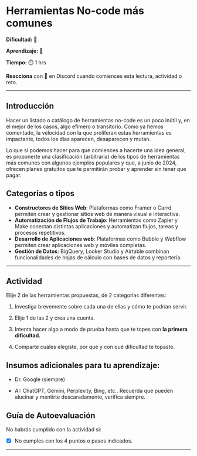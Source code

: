 # Herramientas No-code más comunes

**Dificultad:** 🌻 

**Aprendizaje:** 🍯 

**Tiempo:** ⏱️ 1 hrs

**Reacciona** con 👀 en Discord cuando comiences esta lectura, actividad o reto.

---

## Introducción

Hacer un listado o catálogo de herramientas no-code es un poco inútil y, en el mejor de los casos, algo efímero o transitorio. Como ya hemos comentado, la velocidad con la que proliferan estas herramientas es impactante, todos los días aparecen, desaparecen y mutan.

Lo que sí podemos hacer para que comiences a hacerte una idea general, es proponerte una clasificación (arbitraria) de los tipos de herramientas más comunes con algunos ejemplos populares y que, a junio de 2024, ofrecen planes gratuitos que te permitirán probar y aprender sin tener que pagar.

## Categorías o tipos

- **Constructores de Sitios Web**: Plataformas como Framer o Carrd permiten crear y gestionar sitios web de manera visual e interactiva.
- **Automatización de Flujos de Trabajo**: Herramientas como Zapier y Make conectan distintas aplicaciones y automatizan flujos, tareas y procesos repetitivos.
- **Desarrollo de Aplicaciones web**: Plataformas como Bubble y Webflow permiten crear aplicaciones web y móviles completas.
- **Gestión de Datos**: BigQuery, Looker Studio y Airtable combinan funcionalidades de hojas de cálculo con bases de datos y reportería.

---

## Actividad

Elije 2 de las herramientas propuestas, de 2 categorías diferentes:

1. Investiga brevemente sobre cada una de ellas y cómo te podrían servir.

2. Elije 1 de las 2 y crea una cuenta.

3. Intenta hacer algo a modo de prueba hasta que te topes con **la primera dificultad.**

4. Comparte cuáles elegiste, por qué y con qué dificultad te topaste.

## Insumos adicionales para tu aprendizaje:

- Dr. Google (siempre)

- AI: ChatGPT, Gemini, Perplexity, Bing, etc.. Recuerda que pueden alucinar y mentirte descaradamente, verifica siempre.

## Guía de Autoevaluación

No habrás cumplido con la actividad si:

- [x] No cumples con los 4 puntos o pasos indicados.

---
